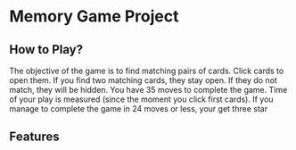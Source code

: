 # Memory Game Project


## How to Play?

The objective of the game is to find matching pairs of cards.
Click cards to open them. If you find two matching cards, they stay open. If they do not match, they will be hidden.
You have 35 moves to complete the game.
Time of your play is measured (since the moment you click first cards).
If you manage to complete the game in 24 moves or less, your get three star 

## Features

